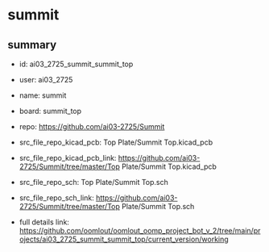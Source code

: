 # summit
 
## summary 
* id: ai03_2725_summit_summit_top
* user: ai03_2725
* name: summit
* board: summit_top
* repo: https://github.com/ai03-2725/Summit
* src_file_repo_kicad_pcb: Top Plate/Summit Top.kicad_pcb
* src_file_repo_kicad_pcb_link: https://github.com/ai03-2725/Summit/tree/master/Top Plate/Summit Top.kicad_pcb


* src_file_repo_sch: Top Plate/Summit Top.sch
* src_file_repo_sch_link: https://github.com/ai03-2725/Summit/tree/master/Top Plate/Summit Top.sch
* full details link: https://github.com/oomlout/oomlout_oomp_project_bot_v_2/tree/main/projects/ai03_2725_summit_summit_top/current_version/working  






